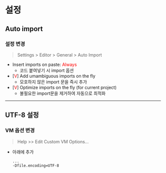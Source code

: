 # 설정

## Auto import
### 설정 변경
> Settings > Editor > General > Auto Import

- Insert imports on paste: <span style="color:red">Always</span>
    - 코드 붙여넣기 시 import 옵션
- [<span style="color:red">V</span>] Add umambiguous imports on the fly
  - 모호하지 않은 import 문을 즉시 추가
- [<span style="color:red">V</span>] Optimize imports on the fly (for current project)
  - 불필요한 import문을 제거하여 자동으로 최적화

---

## UTF-8 설정

### VM 옵션 변경
> Help >> Edit Custom VM Options...

- 아래에 추가
    ```
    ...
    -Dfile.encoding=UTF-8
    ```


